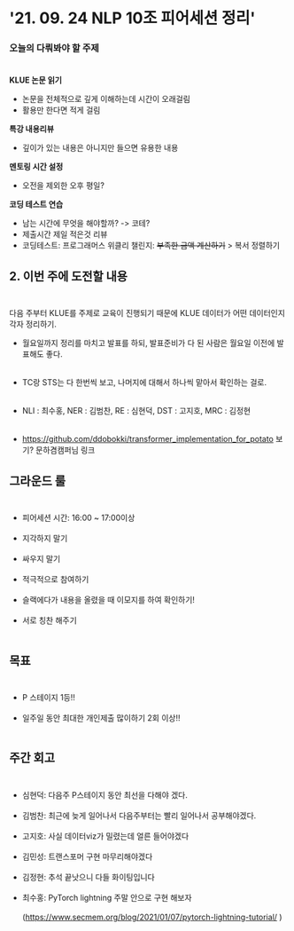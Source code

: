 # '21. 09. 24 NLP 10조 피어세션 정리'

### 오늘의 다뤄봐야 할 주제<br></br>

**KLUE 논문 읽기** 
- 논문을 전체적으로 깊게 이해하는데 시간이 오래걸림
- 활용만 한다면 적게 걸림

**특강 내용리뷰**
- 깊이가 있는 내용은 아니지만 들으면 유용한 내용

**멘토링 시간 설정**
- 오전을 제외한 오후 평일?

**코딩 테스트 연습**
- 남는 시간에 무엇을 해야할까? -> 코테? 
- 제출시간 제일 적은것 리뷰
- 코딩테스트: 프로그래머스 위클리 챌린지: ~~부족한 금액 계산하기~~ > 복서 정렬하기


## 2. 이번 주에 도전할 내용<br></br>

다음 주부터 KLUE를 주제로 교육이 진행되기 때문에 KLUE 데이터가 어떤 데이터인지 각자 정리하기.

- 월요일까지 정리를 마치고 발표를 하되, 발표준비가 다 된 사람은 월요일 이전에 발표해도 좋다. <br></br>
- TC랑 STS는 다 한번씩 보고, 나머지에 대해서 하나씩 맡아서 확인하는 걸로.<br></br>
- NLI : 최수홍, NER : 김범찬, RE  : 심현덕, DST : 고지호, MRC : 김정현<br></br>

- https://github.com/ddobokki/transformer_implementation_for_potato 보기? 문하겸캠퍼님 링크


## 그라운드 룰<br></br>

- 피어세션 시간: 16:00 ~ 17:00이상<br></br>
- 지각하지 말기 <br></br>
- 싸우지 말기  <br></br>
- 적극적으로 참여하기 <br></br>
- 슬랙에다가 내용을 올렸을 때 이모지를 하여 확인하기! <br></br>
- 서로 칭찬 해주기 <br></br>


## 목표<br></br>

- P 스테이지 1등!!<br></br>
- 일주일 동안 최대한 개인제출 많이하기 2회 이상!! <br></br>

## 주간 회고<br></br>

- 심현덕: 다음주 P스테이지 동안 최선을 다해야 겠다.<br></br>
- 김범찬: 최근에 늦게 일어나서 다음주부터는 빨리 일어나서 공부해야겠다.<br></br>
- 고지호: 사실 데이터viz가 밀렸는데 얼른 들어야겠다<br></br>
- 김민성: 트랜스포머 구현 마무리해야겠다<br></br>
- 김정현: 추석 끝낫으니 다들 화이팅입니다<br></br>
- 최수홍: PyTorch lightning 주말 안으로 구현 해보자<br></br>
  (https://www.secmem.org/blog/2021/01/07/pytorch-lightning-tutorial/
  )

